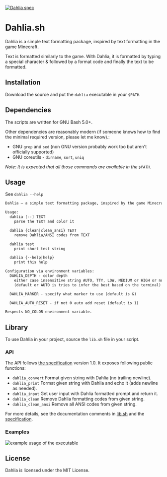 [![Dahlia spec](https://img.shields.io/badge/Dahlia%20spec-v1.0-pink?style=flat)](https://github.com/dahlia-lib/spec)

# Dahlia.sh

Dahlia is a simple text formatting package, inspired by text formatting in
the game Minecraft.

Text is formatted similarly to the game. With Dahlia, it is formatted by typing
a special character & followed by a format code and finally the text to be formatted.

## Installation

Download the source and put the `dahlia` executable in your `$PATH`.

## Dependencies

The scripts are written for GNU Bash 5.0+.

Other dependencies are reasonably modern (if someone knows how to find the
minimal required version, please let me know).:

- GNU `grep` and `sed` (non GNU version probably work too but aren't officially supported)
- GNU coreutils - `dirname`, `sort`, `uniq`

_Note: It is expected that all those commands are available in the `$PATH`._

## Usage

See `dahlia --help`

```txt
Dahlia — a simple text formatting package, inspired by the game Minecraft.

Usage:
  dahlia [--] TEXT
    parse the TEXT and color it

  dahlia {clean|clean_ansi} TEXT
    remove Dahlia/ANSI codes from TEXT

  dahlia test
    print short test string

  dahlia {--help|help}
    print this help

Configuration via environment variables:
  DAHLIA_DEPTH - color depth
    either case insensitive string AUTO, TTY, LOW, MEDIUM or HIGH or number of bits 0, 3, 4, 8, 24
    (default or AUTO is tries to infer the best based on the terminal)

  DAHLIA_MARKER - specify what marker to use (default is &)

  DAHLIA_AUTO_RESET - if not 0 auto add reset (default is 1)

Respects NO_COLOR environment variable.
```

## Library

To use Dahlia in your project, source the `lib.sh` file in your script.

### API

The API follows [the specification](https://github.com/dahlia-lib/spec) version 1.0.
It exposes following public functions:

- `dahlia_convert`
  Format given string with Dahlia (no trailing newline).
- `dahlia_print`
  Format given string with Dahlia and echo it (adds newline as needed).
- `dahlia_input`
  Get user input with Dahlia formatted prompt and return it.
- `dahlia_clean`
  Remove Dahlia formatting codes from given string.
- `dahlia_clean_ansi`
  Remove all ANSI codes from given string.

For more details, see the documentation comments in [lib.sh](lib/lib.sh) and
the [specification](https://github.com/dahlia-lib/spec).

### Examples

![example usage of the executable](https://github.com/Maneren/Dahlia.sh/assets/49210777/04cf2c4f-2301-478e-9773-ba8186efbfb1)

## License

Dahlia is licensed under the MIT License.
